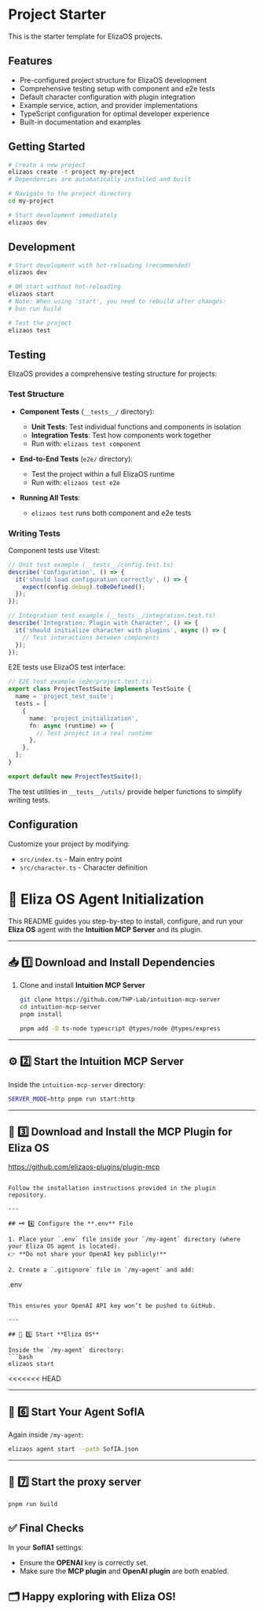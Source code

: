 # Project Starter

This is the starter template for ElizaOS projects.

## Features

- Pre-configured project structure for ElizaOS development
- Comprehensive testing setup with component and e2e tests
- Default character configuration with plugin integration
- Example service, action, and provider implementations
- TypeScript configuration for optimal developer experience
- Built-in documentation and examples

## Getting Started

```bash
# Create a new project
elizaos create -t project my-project
# Dependencies are automatically installed and built

# Navigate to the project directory
cd my-project

# Start development immediately
elizaos dev
```

## Development

```bash
# Start development with hot-reloading (recommended)
elizaos dev

# OR start without hot-reloading
elizaos start
# Note: When using 'start', you need to rebuild after changes:
# bun run build

# Test the project
elizaos test
```

## Testing

ElizaOS provides a comprehensive testing structure for projects:

### Test Structure

- **Component Tests** (`__tests__/` directory):

  - **Unit Tests**: Test individual functions and components in isolation
  - **Integration Tests**: Test how components work together
  - Run with: `elizaos test component`

- **End-to-End Tests** (`e2e/` directory):

  - Test the project within a full ElizaOS runtime
  - Run with: `elizaos test e2e`

- **Running All Tests**:
  - `elizaos test` runs both component and e2e tests

### Writing Tests

Component tests use Vitest:

```typescript
// Unit test example (__tests__/config.test.ts)
describe('Configuration', () => {
  it('should load configuration correctly', () => {
    expect(config.debug).toBeDefined();
  });
});

// Integration test example (__tests__/integration.test.ts)
describe('Integration: Plugin with Character', () => {
  it('should initialize character with plugins', async () => {
    // Test interactions between components
  });
});
```

E2E tests use ElizaOS test interface:

```typescript
// E2E test example (e2e/project.test.ts)
export class ProjectTestSuite implements TestSuite {
  name = 'project_test_suite';
  tests = [
    {
      name: 'project_initialization',
      fn: async (runtime) => {
        // Test project in a real runtime
      },
    },
  ];
}

export default new ProjectTestSuite();
```

The test utilities in `__tests__/utils/` provide helper functions to simplify writing tests.

## Configuration

Customize your project by modifying:

- `src/index.ts` - Main entry point
- `src/character.ts` - Character definition


# 🚀 Eliza OS Agent Initialization

This README guides you step-by-step to install, configure, and run your **Eliza OS** agent with the **Intuition MCP Server** and its plugin.

---

## 📥 1️⃣ Download and Install Dependencies

1. Clone and install **Intuition MCP Server**  
   ```bash
   git clone https://github.com/THP-Lab/intuition-mcp-server
   cd intuition-mcp-server
   pnpm install

   pnpm add -D ts-node typescript @types/node @types/express
   ```

---

## ⚙️ 2️⃣ Start the **Intuition MCP Server**

Inside the `intuition-mcp-server` directory:
```bash
SERVER_MODE=http pnpm run start:http
```

---

## 🔌 3️⃣ Download and Install the **MCP Plugin** for **Eliza OS**

 https://github.com/elizaos-plugins/plugin-mcp
   ```

 Follow the installation instructions provided in the plugin repository.

---

## 🗝️ 4️⃣ Configure the **.env** File

1. Place your `.env` file inside your `/my-agent` directory (where your Eliza OS agent is located).  
   👉 **Do not share your OpenAI key publicly!**

2. Create a `.gitignore` file in `/my-agent` and add:
   ```
   .env
   ```

   This ensures your OpenAI API key won’t be pushed to GitHub.

---

## 🚦 5️⃣ Start **Eliza OS**

Inside the `/my-agent` directory:
```bash
elizaos start
```
<<<<<<< HEAD

---

## 🤖 6️⃣ Start Your Agent **SofIA**

Again inside `/my-agent`:
```bash
elizaos agent start --path SofIA.json
```

---
## 🤖 7️⃣ Start the proxy server 
    
    pnpm run build 

## ✅  Final Checks

In your **SofIA1** settings:
- Ensure the **OPENAI** key is correctly set.
- Make sure the **MCP plugin** and **OpenAI plugin** are both enabled.

## 🗂️ Happy exploring with **Eliza OS**!



